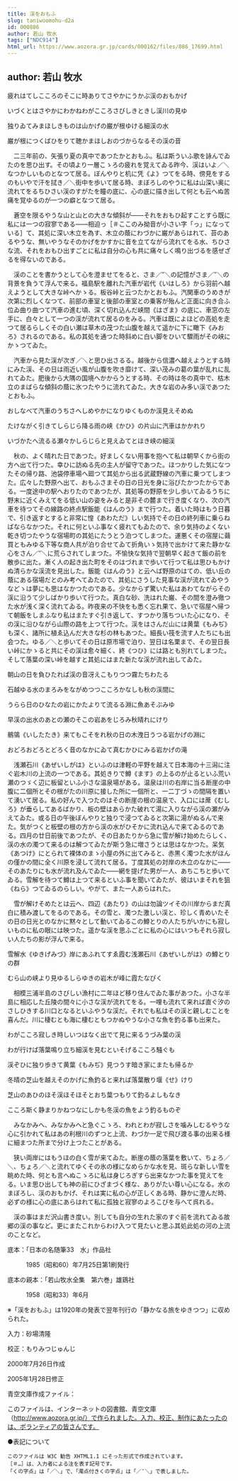 ```yaml
---
title: 渓をおもふ
slug: taniwoomohu-d2a
id: 000886
author: 若山 牧水
tags: ["NDC914"]
html_url: https://www.aozora.gr.jp/cards/000162/files/886_17699.html
---
```


## author: 若山 牧水

疲れはてしこころのそこに時ありてさやかにうかぶ渓のおもかげ

いづくとはさやかにわかねわがこころさびしきときし渓川の見ゆ

独りゐてみまほしきものは山かげの巌が根ゆける細渓の水

巌が根につくばひをりて聴かまほしおのづからなるその渓の音





　二三年前の、矢張り夏の真中であつたかとおもふ。私は斯ういふ歌を詠んでゐたのを思ひ出す。その頃より一層こゝろの疲れを覚えてゐる昨今、渓はいよ／＼なつかしいものとなつて居る。ぼんやりと机に凭《よ》つてをる時、傍見をするのもいやで汗を拭き／＼街中を歩いて居る時、まぼろしのやうに私は山深い奥に流れてをるちひさい渓のすがたを瞳の底に、心の底に描き出して何とも云へぬ苦痛を覚ゆるのが一つの癖となつて居る。

　蒼空を限るやうな山と山との大きな傾斜が――それをおもひ起すことすら既に私には一つの寂寥である――相迫っ［＃ここのみ拗音が小さい字「っ」になっている］て、其処に深い木立を為す、木立の蔭にわづかに巌があらはれて、苔のあるやうな、無いやうなそのかげをかすかに音を立てながら流れてをる水、ちひさな流、それをおもひ出すごとに私は自分の心も共に痛々しく鳴り出づるを感ぜざるを得ないのである。



　渓のことを書かうとして心を澄ませてをると、さま／″＼の記憶がさま／″＼の背景を負うて浮んで来る。福島駅を離れた汽車が岩代《いはしろ》から羽前へ越えようとして大きな峠へかゝる。板谷峠と云つたかとおもふ。汽関車のうめきが次第に烈しくなつて、前部の車室と後部の車室との乗客が殆んど正面に向き合ふ位ゐ曲り曲つて汽車の進む頃、深く切れ込んだ峡間《はざま》の底に、車窓の左手に、白々として一つの渓が流れて居るのをみる。汽車は既によほどの高処を走つて居るらしくその白い瀬は草木の茂つた山腹を越えて遥かに下に瞰下《みおろ》されるのである。私の其処を通つた時斜めに白い脚をひいて驟雨がその峡にかゝつてゐた。

　汽車から見た渓が次ぎ／＼と思ひ出さるる。越後から信濃へ越えようとする時にみた渓、その日は雨近い風が山腹を吹き靡けて、深い茂みの葛の葉が乱れに乱れてゐた。肥後から大隅の国境へかからうとする時、その時は冬の真中で、枯木立のまばらな傾斜の蔭に氷つたやうに流れてゐた。大きな岩のみ多い渓であつたとおもふ。


おしなべて汽車のうちさへしめやかになりゆくものか渓見えそめぬ

たけながく引きてしらじら降る雨の峡《かひ》の片山に汽車はかかれり

いづかたへ流るる瀬々かしらじらと見えゐてとほき峡の細渓





　秋の、よく晴れた日であつた。好ましくない用事を抱へて私は朝早くから街の方へ出て行つた。幸ひに訪ぬる先の主人が留守であつた。ほつかりした気になつたその帰り路、池袋停車場へ廻つて其処から出る武蔵野線の汽車に乗つてしまつた。広々した野原へ出て、おもふさまその日の日光を身に浴びたかつたからである。一度途中の駅へおりたのであつたが、其処等の野原を少し歩いてゐるうちに野末に近くみえてをる低い山の姿をみると是非その麓まで行き度くなり、次の汽車を待つてその線路の終点駅飯能《はんのう》まで行つた。着いた時はもう日暮で、引き返すとすると非常に惶《あわただ》しい気持でその日の終列車に乗らねばならなかつた。それに何といふ事なく疲れてもゐたので、余り気持のよくない乾き切つたやうな宿場町の其処にたうとう泊つてしまつた。運悪くその宿屋に繭買ともみゆる下等な商人共が泊り合せてゐて折角いゝ気持で出かけて来た静かな心をさん／″＼に荒らされてしまつた。不愉快な気持で翌朝早く起きて飯の前を散歩に出た。漸く人の起き出た町をそのはづれまで歩いて行つて私は思ひもかけぬ清らかな渓流を見出した。飯能《はんのう》と云へば野原のはての、低い丘の蔭にある宿場だとのみ考へてゐたので、其処にさうした見事な渓が流れてゐやうなどゝは夢にも思はなかつたのである。少なからず驚いた私はあわてながらその渓に沿うて少しばかり歩いて行つた。真白な砂、洗はれた巌、その間を澄み徹つた水が浅く深く流れてゐる。昨夜来の不快をも悉く忘れ果て、急いで宿屋へ帰つて朝飯をしまふなり私はまたすぐ引き返して、すつかり落ちついた心になり、その渓に沿ひながら山際の路を上つて行つた。渓をはさんだ山には黄葉《もみぢ》も深く、諸所に植ゑ込んだ大きな杉の林もあつた。細長い筏を流す人たちにも出会つた。ゆる／＼と歩いてその日は原市場で泊り、翌日は名栗まで、その翌日長い峠にかゝると共にその渓は愈々細く、終《つひ》には路とも別れてしまつた。そして落葉の深い峠を越すと其処にはまた新たな渓が流れ出してゐた。


朝山の日を負ひたれば渓の音冴えこもりつつ霧たちわたる

石越ゆる水のまろみをながめつつこころかなしも秋の渓間に

うらら日のひなたの岩にかたよりて流るる淵に魚あそぶみゆ

早渓の出水のあとの瀬のそこの岩あをじろみ秋晴れにけり

鶺鴒《いしたたき》来てもこそをれ秋の日の木洩日うつる岩かげの淵に

おどろおどろとどろく音のなかにゐて真むかひにみる岩かげの滝





　浅瀬石川《あぜいしがは》といふのは津軽の平野を越えて日本海の十三潟に注ぐ岩木川の上流の一つである。其処きりで鱒《ます》の上るのが止るといふ荒い瀬のつゞく辺に板留といふ小さな温泉場がある。温泉は川の右岸に当る断崖の中腹に二個所とその根がたの川原に接した所に一個所と、一二丁づゝの間隔を置いて湧いて居る。私の好んで入つたのはその断崖の根の温泉で、入口には蓆《むしろ》が垂らしてあるばかり、板の壁はあらかた破れて湯に入りながら渓の瀬がみえてゐた。或る日の午後ぼんやりと独りで浸つてゐると次第に湯がぬるんで来た。気がつくと板壁の根の方から渓の水がひそかに流れ込んで来てゐるのである。四月の廿日前後であつたが、その日あたりから急に雪が解け始めたらしく、渓の水の濁つて来るのは解つてゐたが斯う急に増さうとは思はなかつた。呆気《あつけ》にとられて裸体のまゝ小屋の外に出てみると、赤黒く濁つた水がほんの僅かの間に全く川原を浸して流れて居る。丁度其処の対岸の木立のなかに――そのあたりにも水が流れ及んでゐた――網を提げた男が一人、あちこちと歩いてゐる。雪解を待つて鱒は上つて来るといふ事を聞いてゐたが、彼はいまそれを狙《ねら》つてゐるのらしい。やがて、また一人あらはれた。

　雪が解けそめたとは云へ、四辺《あたり》の山は勿論ツイその川岸からまだ真白に積み渡してをるのである。その雪と、濁つた激しい渓と、珍しく青めいたその日の日光とのなかに黙々として動いてゐるこの鱒とりの人たちがいかにも寂しいものに私の眼には映つた。遥かな渓を思ふごとに私の心にはいつもそれら寂しい人たちの影が浮んで来る。


雪解水《ゆきげみづ》岸にあふれてすゑ霞む浅瀬石川《あぜいしがは》の鱒とりの群

むら山の峡より見ゆるしらゆきの岩木が峰に霞たなびく





　相模三浦半島のさびしい漁村に二年ほど移り住んでゐた事があつた。小さな半島に相応した丘陵の間々に小さな渓が流れてをる。一哩も流れて来れば直ぐ汐のさしひきする川口となるといふやうな渓だ。それでも私はその渓と親しむことを喜んだ。川に棲むとも海に棲むともつかぬやうな小さな魚を釣る事も出来た。


わがこころ寂しき時しいつはなく出でて見に来るうづみ葉の渓

わが行けば落葉鳴り立ち細渓を見むといそげるこころ騒ぐも

渓ぞひに独り歩きて黄葉《もみぢ》見つうす暗き家にまたも帰るか

冬晴の芝山を越えそのかげに魚釣ると来れば落葉散り堰《せ》けり

芝山のあひのほそ渓ほそほそとおち葉つもりて釣るよしもなき

こころ斯く静まりかねつなにしかも冬渓の魚をよう釣るものぞ





　みなかみへ、みなかみへと急ぐこゝろ、われとわが寂しさを噛みしむるやうな心に引かれて私はあの利根川のずつと上流、わづか一足で飛び渡る事の出来る様に細まつた所まで分け上つたことがある。

　狭い両岸にはもうほの白く雪が来てゐた。断崖の蔭の落葉を敷いて、ちょろ／＼、ちょろ／＼と流れてゆくその氷の様になめらかな水を見、斑らな新しい雪を眺めた時、何とも言へぬこゝろに私は身じろぎすら出来なかつた事を覚えてをる。いま思ひ出しても神の前にひざまづく様な、ありがたい尊い心になる。水のまぼろし、渓のおもかげ、それは実に私の心が正しくある時、静かに澄んだ時、必ずの様に心の底にあらはれて私に孤独と寂寥のよろこびを与へて呉れる。



　渓の事はまだ沢山書き度い。別しても自分の生れた家のすぐ前を流れてゐる故郷の渓の事など。更にまたこれからわけ入つて見たいと思ふ其処此処の河の上流のことなど。













底本：「日本の名随筆33　水」作品社


　　　1985（昭和60）年7月25日第1刷発行

底本の親本：「若山牧水全集　第六巻」雄鶏社

　　　1958（昭和33）年6月

※「渓をおもふ」は1920年の発表で翌年刊行の「静かなる旅をゆきつつ」に収められた。

入力：砂場清隆

校正：もりみつじゅんじ

2000年7月26日作成

2005年1月28日修正

青空文庫作成ファイル：

このファイルは、インターネットの図書館、青空文庫（http://www.aozora.gr.jp/）で作られました。入力、校正、制作にあたったのは、ボランティアの皆さんです。









●表記について


	このファイルは W3C 勧告 XHTML1.1 にそった形式で作成されています。
	［＃…］は、入力者による注を表す記号です。
	「くの字点」は「／＼」で、「濁点付きくの字点」は「／″＼」で表しました。